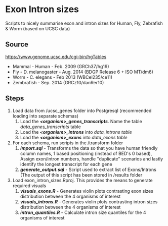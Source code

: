 # Exon Intron sizes
Scripts to nicely summarise exon and intron sizes for Human, Fly, Zebrafish &amp; Worm (based on UCSC data)

## Source
https://www.genome.ucsc.edu/cgi-bin/hgTables
* Mammal - Human - Feb. 2009 (GRCh37/hg19)
* Fly - D. melanogaster - Aug. 2014 (BDGP Release 6 + ISO MT/dm6)
* Worm - C. elegans - Feb 2013 (WBCel235/ce11)
* Zembrafish - Sep. 2014 (GRCz10/danRer10)


## Steps
1. Load data from /ucsc_genes folder into Postgresql (recommended loading into separate schemas)
   1. Load the ***\<organism>_genes_transcripts***. Name the table *data_genes_transcripts* table
   2. Load the ***\<organism>_introns*** into *data_introns table*
   3. Load the ***\<organism>_exons*** into *data_exons table*
2. For each schema, run scripts in the /transform folder
   1. ***import.sql*** - Transforms the data so that you have human friendly column names, 1 based positioning (instead of BED's 0 based), Assign exon/intron numbers, handle "duplicate" scenarios and lastly identify the longest transcript for each gene
   2. ***generate_output.sql*** - Script used to extract list of Exons/Introns (The output of this script has been stored in /results folder
3. Load exon_intron_sizes.Rproj. This provides the means to generate required visuals
   1. ***visuals_exons.R*** - Generates violin plots contrasting exon sizes distribution between the 4 organisms of interest
   2. ***visuals_introns.R*** - Generates violin plots contrasting intron sizes distribution between the 4 organisms of interest
   3. ***intron_quantiles.R*** - Calculate intron size quantiles for the 4 organisms of interest
